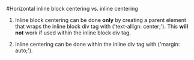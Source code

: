 #Horizontal inline block centering vs. inline centering

1. Inline block centering can be done __only__ by creating a parent element that wraps the inline block div tag with ('text-allign: center;'). This __will not__ work if used within the inline block div tag.

1. Inline centering can be done within the inline div tag with ('margin: auto;').
